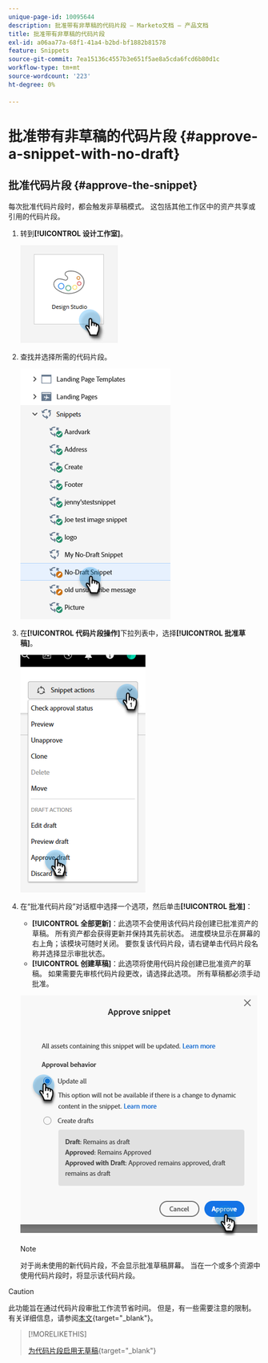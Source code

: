 ```yaml
---
unique-page-id: 10095644
description: 批准带有非草稿的代码片段 — Marketo文档 — 产品文档
title: 批准带有非草稿的代码片段
exl-id: a06aa77a-68f1-41a4-b2bd-bf1882b81578
feature: Snippets
source-git-commit: 7ea15136c4557b3e651f5ae8a5cda6fcd6b80d1c
workflow-type: tm+mt
source-wordcount: '223'
ht-degree: 0%

---
```


# 批准带有非草稿的代码片段 {#approve-a-snippet-with-no-draft}

## 批准代码片段 {#approve-the-snippet}

每次批准代码片段时，都会触发非草稿模式。 这包括其他工作区中的资产共享或引用的代码片段。

1. 转到&#x200B;**[!UICONTROL 设计工作室]**。

   ![](assets/approve-the-snippet-1.png)

1. 查找并选择所需的代码片段。

   ![](assets/approve-the-snippet-2.png)

1. 在&#x200B;**[!UICONTROL 代码片段操作]**&#x200B;下拉列表中，选择&#x200B;**[!UICONTROL 批准草稿]**。

   ![](assets/approve-the-snippet-3.png)

1. 在“批准代码片段”对话框中选择一个选项，然后单击&#x200B;**[!UICONTROL 批准]**：

   * **[!UICONTROL 全部更新]**：此选项不会使用该代码片段创建已批准资产的草稿。 所有资产都会获得更新并保持其先前状态。 进度模块显示在屏幕的右上角；该模块可随时关闭。 要恢复该代码片段，请右键单击代码片段名称并选择显示审批状态。
   * **[!UICONTROL 创建草稿]**：此选项将使用代码片段创建已批准资产的草稿。 如果需要先审核代码片段更改，请选择此选项。 所有草稿都必须手动批准。

   ![](assets/approve-the-snippet-4.png)

   >[!NOTE]
   >
   >对于尚未使用的新代码片段，不会显示批准草稿屏幕。 当在一个或多个资源中使用代码片段时，将显示该代码片段。

>[!CAUTION]
>
>此功能旨在通过代码片段审批工作流节省时间。 但是，有一些需要注意的限制。 有关详细信息，请参阅[本文](https://nation.marketo.com/t5/knowledgebase/no-draft-snippet-limitations-and-troubleshooting/ta-p/300799){target="_blank"}。

>[!MORELIKETHIS]
>
>[为代码片段启用无草稿](/help/marketo/product-docs/administration/users-and-roles/enable-no-draft-for-snippets.md){target="_blank"}
